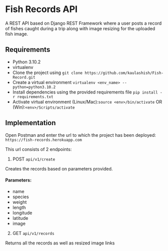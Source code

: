 # Fish Records API

A REST API based on Django REST Framework where a user posts a record of fishes caught during a trip along with image resizing for the uploaded fish image.

## Requirements

- Python 3.10.2
- virtualenv
- Clone the project using `git clone https://github.com/kaulashish/Fish-Record.git`
- Create a virtual environment `virtualenv <env_name> --python=python3.10.2`
- Install dependencies using the provided requirements file `pip install -r requirements.txt`
- Activate virtual environment (Linux/Mac):`source <env>/bin/activate` OR (Win):`<env>/Scripts/activate`

## Implementation

Open Postman and enter the url to which the project has been deployed: `https://fish-records.herokuapp.com`

This url consists of 2 endpoints:

1) POST `api/v1/create`

Creates the records based on parameters provided.

#### Parameters: 

- name
- species
- weight
- length
- longitude
- latitude
- image

2) GET `api/v1/records`

Returns all the records as well as resized image links

